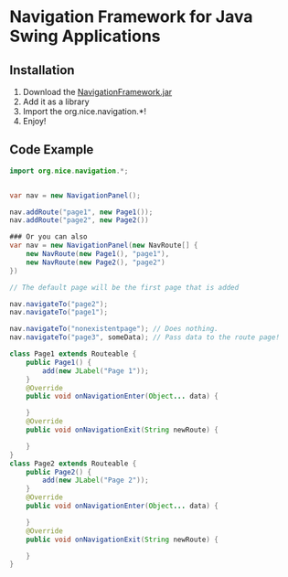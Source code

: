 # Navigation Framework for Java Swing Applications

## Installation

1. Download the [NavigationFramework.jar](https://github.com/niceWizzard/NavigationFramework/blob/master/NavigationFramework.jar)
2. Add it as a library
3. Import the org.nice.navigation.\*!
4. Enjoy!

## Code Example

```java
import org.nice.navigation.*;


var nav = new NavigationPanel();

nav.addRoute("page1", new Page1());
nav.addRoute("page2", new Page2())

### Or you can also
var nav = new NavigationPanel(new NavRoute[] {
    new NavRoute(new Page1(), "page1"),
    new NavRoute(new Page2(), "page2")
})

// The default page will be the first page that is added

nav.navigateTo("page2");
nav.navigateTo("page1");

nav.navigateTo("nonexistentpage"); // Does nothing.
nav.navigateTo("page3", someData); // Pass data to the route page!

class Page1 extends Routeable {
    public Page1() {
        add(new JLabel("Page 1"));
    }
    @Override
    public void onNavigationEnter(Object... data) {

    }
    @Override
    public void onNavigationExit(String newRoute) {

    }
}
class Page2 extends Routeable {
    public Page2() {
        add(new JLabel("Page 2"));
    }
    @Override
    public void onNavigationEnter(Object... data) {

    }
    @Override
    public void onNavigationExit(String newRoute) {

    }
}

```
